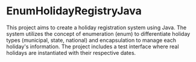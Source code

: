 # EnumHolidayRegistryJava
This project aims to create a holiday registration system using Java. The system utilizes the concept of enumeration (enum) to differentiate holiday types (municipal, state, national) and encapsulation to manage each holiday's information. The project includes a test interface where real holidays are instantiated with their respective dates.
